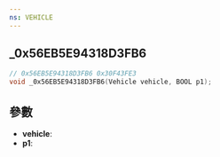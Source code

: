 ```yaml
---
ns: VEHICLE
---
```

## _0x56EB5E94318D3FB6

```c
// 0x56EB5E94318D3FB6 0x30F43FE3
void _0x56EB5E94318D3FB6(Vehicle vehicle, BOOL p1);
```


## 參數
* **vehicle**: 
* **p1**: 

